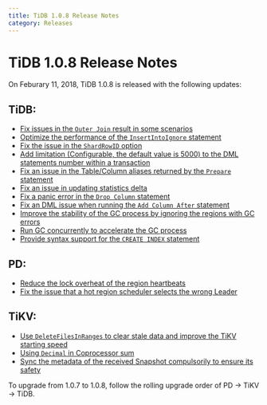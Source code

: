 ```yaml
---
title: TiDB 1.0.8 Release Notes
category: Releases
---
```


# TiDB 1.0.8 Release Notes

On Feburary 11, 2018, TiDB 1.0.8 is released with the following updates:

## TiDB: 
- [Fix issues in the `Outer Join` result in some scenarios](https://github.com/pingcap/tidb/pull/5712)
- [Optimize the performance of the `InsertIntoIgnore` statement](https://github.com/pingcap/tidb/pull/5738)
- [Fix the issue in the `ShardRowID` option](https://github.com/pingcap/tidb/pull/5751)
- [Add limitation (Configurable, the default value is 5000) to the DML statements number within a transaction](https://github.com/pingcap/tidb/pull/5754)
- [Fix an issue in the Table/Column aliases returned by the `Prepare` statement](https://github.com/pingcap/tidb/pull/5776)
- [Fix an issue in updating statistics delta](https://github.com/pingcap/tidb/pull/5787)
- [Fix a panic error in the `Drop Column` statement](https://github.com/pingcap/tidb/pull/5805)
- [Fix an DML issue when running the `Add Column After` statement](https://github.com/pingcap/tidb/pull/5818)
- [Improve the stability of the GC process by ignoring the regions with GC errors](https://github.com/pingcap/tidb/pull/5815)
- [Run GC concurrently to accelerate the GC process](https://github.com/pingcap/tidb/pull/5850)
- [Provide syntax support for the `CREATE INDEX` statement](https://github.com/pingcap/tidb/pull/5853)

## PD:
- [Reduce the lock overheat of the region heartbeats](https://github.com/pingcap/pd/pull/932)
- [Fix the issue that a hot region scheduler selects the wrong Leader](https://github.com/pingcap/pd/pull/939)

## TiKV:
- [Use `DeleteFilesInRanges` to clear stale data and improve the TiKV starting speed](https://github.com/pingcap/tikv/pull/2740)
- [Using `Decimal` in Coprocessor sum](https://github.com/pingcap/tikv/pull/2754)
- [Sync the metadata of the received Snapshot compulsorily to ensure its safety](https://github.com/pingcap/tikv/pull/2758)

To upgrade from 1.0.7 to 1.0.8, follow the rolling upgrade order of PD -> TiKV -> TiDB.
